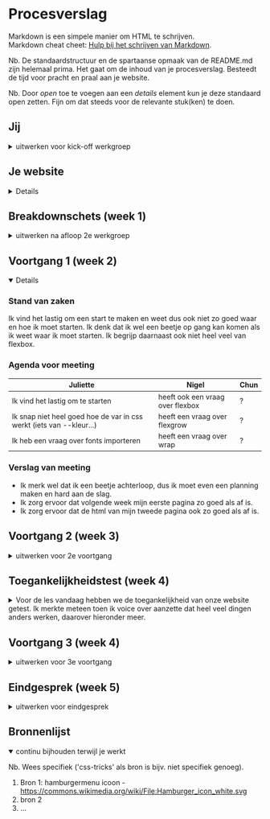 # Procesverslag
Markdown is een simpele manier om HTML te schrijven.  
Markdown cheat cheet: [Hulp bij het schrijven van Markdown](https://github.com/adam-p/markdown-here/wiki/Markdown-Cheatsheet).

Nb. De standaardstructuur en de spartaanse opmaak van de README.md zijn helemaal prima. Het gaat om de inhoud van je procesverslag. Besteedt de tijd voor pracht en praal aan je website.

Nb. Door *open* toe te voegen aan een *details* element kun je deze standaard open zetten. Fijn om dat steeds voor de relevante stuk(ken) te doen.





## Jij

<details>
<summary>uitwerken voor kick-off werkgroep</summary>

### Auteur:
Juliette Groot

#### Je startniveau:
rood

#### Je focus:
responsive
 
</details>





## Je website

<details>

### Je opdracht:
https://www.deezer.com/nl/

#### Screenshot(s) van de eerste pagina (small screen): 
hier de naam van de pagina  
<img src="images/homepage.png" width="100px" alt="dit is homepage">

#### Screenshot(s) van de tweede pagina (small screen):
hier de naam van de pagina  
<img src="images/aanmeld.png" width="100px" alt="dit is aanmeld pagina">
 
</details>



## Breakdownschets (week 1)

<details>
<summary>uitwerken na afloop 2e werkgroep</summary>

### de hele pagina: 
<img src="images/homepage.jpg" width="375px" alt="breakdown van de hele pagina">

### dynamisch deel (bijv menu): 
<img src="images/menu.jpg" width="375px" alt="breakdown van een dynamisch deel">

### wellicht nog een dynamisch deel (bijv filter): 
<img src="images/aanmeld.jpg" width="375px" alt="breakdown van nog een dynamisch deel">

</details>





## Voortgang 1 (week 2)

<details open>

### Stand van zaken
Ik vind het lastig om een start te maken en weet dus ook niet zo goed waar en hoe ik moet starten. 
Ik denk dat ik wel een beetje op gang kan komen als ik weet waar ik moet starten.
Ik begrijp daarnaast ook niet heel veel van flexbox.

### Agenda voor meeting

| Juliette       | Nigel              |Chun         
| ---            | ---                | ---          
| Ik vind het lastig om te starten  | heeft ook een vraag over flexbox     | ?    | 
| Ik snap niet heel goed hoe de var in css werkt (iets van --kleur...) | heeft een vraag over flexgrow |? | 
| Ik heb een vraag over fonts importeren   | heeft een vraag over wrap                | ?        | 


### Verslag van meeting

- Ik merk wel dat ik een beetje achterloop, dus ik moet even een planning maken en hard aan de slag.
- Ik zorg ervoor dat volgende week mijn eerste pagina zo goed als af is.
- Ik zorg ervoor dat de html van mijn tweede pagina ook zo goed als af is.

</details>





## Voortgang 2 (week 3)

<details>
<summary>uitwerken voor 2e voortgang</summary>

### Stand van zaken
Ik heb echt best wel veel gedaan in deze week. Meer dan in de voorgaande weken dus dat is fijn. Daarnaast ben ik al bijna zover om te werken aan mijn tweede pagina.


### Agenda voor meeting

| Juliette      | Nigel         | Chun    | Chelsey       |
| ---           | ---           |  ---    | ---           |
| Ik heb wel een vraag over een bepaalde button| kan je html aanpassen met javascript? | maakt het heel erg uit als een stukje niet heel semantisch werkt|  vraag over form en placeholder|
| Ik heb niet echt een andere vraag | geen andere vraag | geen andere vragen | geen andere vraag |


### Verslag van meeting
hier na afloop snel de uitkomsten van de meeting vastleggen

- punt 1
- punt 2
- nog een punt
- ...

</details>





## Toegankelijkheidstest (week 4)

<details>
<summary>Voor de les vandaag hebben we de toegankelijkheid van onze website getest. Ik merkte meteen toen ik voice over aanzette dat heel veel dingen anders werken, daarover hieronder meer.</summary>

### Bevindingen
Lijst met je bevindingen die in de test naar voren kwamen:

screen reader
- niet alle knoppen werken op dezelfde manier.
- de stem van de voice over is heel irritant en kan alleen als man.

spasme simulator
- alles is wel te gebruiken.
- ze kon prima op alle knoppen klikken

brillen
- cursor vinden is lastig
- voor de rest is het allemaal goed te vinden en te gebruiken.
- de tekst is niet goed te lezen met de blur bril

#### Knoppen werken anders
De knoppen van bijvoorbeeld de touchbar werken niet meer goed. Ik moest meerdere keer klikken toen ik het volume wilde aanpassen en het werkte dus heel irritant.


#### Screen reader stem 
De stem van de screen reader is erg irritant en er is maar weinig variatie in stemmen en het zijn ook nog allemaal mannen stemmen. 
<img src="images/screenreaderstem.png" width="150px" alt="screen reader stem menu">


#### spasme simulator 
Annick heeft voor mij mijn website uitgeprobeerd met de spasme simulator. Ze kon op alle knoppen drukken en het lukte haar over het algemeen wel heel goed om de website te gebruiken.
<video width="240" height="180" controls>
  <source src="video/videospasme.mov" type="video/mov">
</video>


#### Titel volgende bevinding. 
Hier korte omschrijving (met indien nodig een afbeelding)

Hier een omschrijving van hoe het opgelost kan worden (met indien nodig een afbeelding)


#### Titel nog een bevinding. 
Hier korte omschrijving (met indien nodig een afbeelding)

Hier een omschrijving van hoe het opgelost kan worden (met indien nodig een afbeelding)

</details>





## Voortgang 3 (week 4)

<details>
<summary>uitwerken voor 3e voortgang</summary>

### Stand van zaken
Dit vak is al bijna afgelopen en ik heb wel nog veel te doen. Dus ik ben wel een beetje aan het stressen maar ik denk dat het wel goed komt uiteindelijk en dat ik alles af krijg voor de deadline.


### Agenda voor meeting
samen met je groepje opstellen

| Juliette      | Nigel          | Chun    | Chelsey       |
| ---            | ---                | ---          | ---              |
| Ik heb best wel veel moeite met de breakpoints goed maken in mijn website het ziet er nu heel raar uit. | vraag over toetsenbord gebuiken op website en op dropdown menu | - | vraag over github |
| vraag over FAQ en hoe ik ervoor kan zorgen dat het werkt | - | - | - |




### Verslag van meeting
hier na afloop snel de uitkomsten van de meeting vastleggen

- punt 1
- punt 2
- nog een punt
- ...

</details>





## Eindgesprek (week 5)

<details>
<summary>uitwerken voor eindgesprek</summary>

### Stand van zaken
hier dit ging goed & dit was lastig (neem ook screenshots op van delen van je website en code)

### Screenshot(s)

hier screenshot(s) van je eindresultaat

</details>





## Bronnenlijst

<details open>
<summary>continu bijhouden terwijl je werkt</summary>

Nb. Wees specifiek ('css-tricks' als bron is bijv. niet specifiek genoeg).

1. Bron 1: hamburgermenu icoon - https://commons.wikimedia.org/wiki/File:Hamburger_icon_white.svg 
2. bron 2
3. ...

</details>